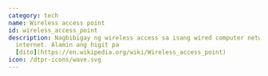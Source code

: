 ```yaml
---
category: tech
name: Wireless access point
id: wireless_access_point
description: Nagbibigay ng wireless access sa isang wired computer network, o sa
  internet. Alamin ang higit pa
  [dito](https://en.wikipedia.org/wiki/Wireless_access_point)
icon: /dtpr-icons/wave.svg
---
```

